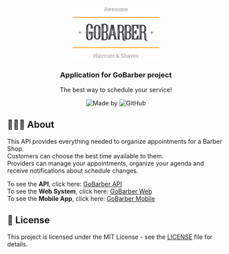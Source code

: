 <h1 align="center">
  <img alt="Logo" src=".github/assets/logo.svg" width="200px">
</h1>

<h3 align="center">
  Application for GoBarber project
</h3>

<p align="center">The best way to schedule your service!</p>

<p align="center">
  <img alt="Made by" src="https://img.shields.io/badge/made%20by-Wladimir%20F-blue?color=%23FF9000">
  <img alt="GitHub" src="https://img.shields.io/github/license/wladimirgrf/gobarber?color=%23FF9000">
</p>

## 👨🏻‍💻  About

This API provides everything needed to organize appointments for a Barber Shop. </br>
Customers can choose the best time available to them. </br>
Providers can manage your appointments, organize your agenda and receive notifications about schedule changes.

To see the **API**, click here: [GoBarber API](https://github.com/wladimirgrf/gobarber-api) </br>
To see the **Web System**, click here: [GoBarber Web](https://github.com/wladimirgrf/gobarber-web) </br>
To see the **Mobile App**, click here: [GoBarber Mobile](https://github.com/wladimirgrf/gobarber-mobile)

## 📝 License

This project is licensed under the MIT License - see the [LICENSE](LICENSE) file for details.
